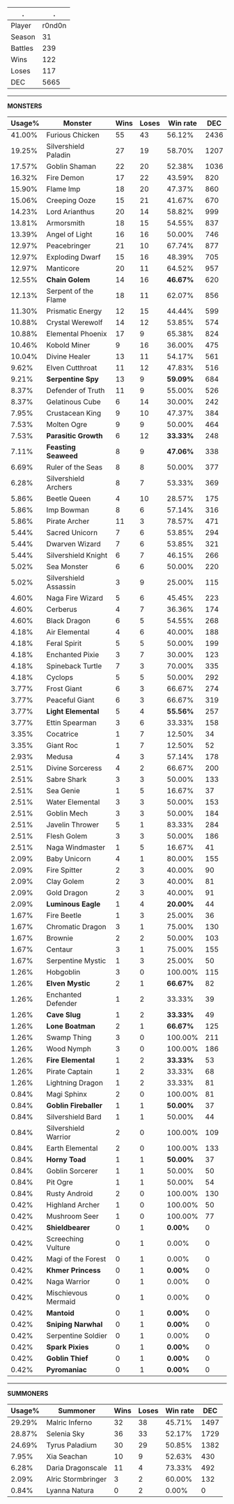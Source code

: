 .|.
|-|-
Player|r0nd0n
Season|31
Battles|239
Wins|122
Loses|117
DEC|5665

---
**MONSTERS**

Usage%|Monster|Wins|Loses|Win rate|DEC|
-|-|-|-|-|-|
41.00%|Furious Chicken|55|43|56.12%|2436|
19.25%|Silvershield Paladin|27|19|58.70%|1207|
17.57%|Goblin Shaman|22|20|52.38%|1036|
16.32%|Fire Demon|17|22|43.59%|820|
15.90%|Flame Imp|18|20|47.37%|860|
15.06%|Creeping Ooze|15|21|41.67%|670|
14.23%|Lord Arianthus|20|14|58.82%|999|
13.81%|Armorsmith|18|15|54.55%|837|
13.39%|Angel of Light|16|16|50.00%|746|
12.97%|Peacebringer|21|10|67.74%|877|
12.97%|Exploding Dwarf|15|16|48.39%|705|
12.97%|Manticore|20|11|64.52%|957|
12.55%|**Chain Golem**|14|16|**46.67%**|620|
12.13%|Serpent of the Flame|18|11|62.07%|856|
11.30%|Prismatic Energy|12|15|44.44%|599|
10.88%|Crystal Werewolf|14|12|53.85%|574|
10.88%|Elemental Phoenix|17|9|65.38%|824|
10.46%|Kobold Miner|9|16|36.00%|475|
10.04%|Divine Healer|13|11|54.17%|561|
9.62%|Elven Cutthroat|11|12|47.83%|516|
9.21%|**Serpentine Spy**|13|9|**59.09%**|684|
8.37%|Defender of Truth|11|9|55.00%|526|
8.37%|Gelatinous Cube|6|14|30.00%|242|
7.95%|Crustacean King|9|10|47.37%|384|
7.53%|Molten Ogre|9|9|50.00%|464|
7.53%|**Parasitic Growth**|6|12|**33.33%**|248|
7.11%|**Feasting Seaweed**|8|9|**47.06%**|338|
6.69%|Ruler of the Seas|8|8|50.00%|377|
6.28%|Silvershield Archers|8|7|53.33%|369|
5.86%|Beetle Queen|4|10|28.57%|175|
5.86%|Imp Bowman|8|6|57.14%|316|
5.86%|Pirate Archer|11|3|78.57%|471|
5.44%|Sacred Unicorn|7|6|53.85%|294|
5.44%|Dwarven Wizard|7|6|53.85%|321|
5.44%|Silvershield Knight|6|7|46.15%|266|
5.02%|Sea Monster|6|6|50.00%|220|
5.02%|Silvershield Assassin|3|9|25.00%|115|
4.60%|Naga Fire Wizard|5|6|45.45%|223|
4.60%|Cerberus|4|7|36.36%|174|
4.60%|Black Dragon|6|5|54.55%|268|
4.18%|Air Elemental|4|6|40.00%|188|
4.18%|Feral Spirit|5|5|50.00%|199|
4.18%|Enchanted Pixie|3|7|30.00%|123|
4.18%|Spineback Turtle|7|3|70.00%|335|
4.18%|Cyclops|5|5|50.00%|292|
3.77%|Frost Giant|6|3|66.67%|274|
3.77%|Peaceful Giant|6|3|66.67%|319|
3.77%|**Light Elemental**|5|4|**55.56%**|257|
3.77%|Ettin Spearman|3|6|33.33%|158|
3.35%|Cocatrice|1|7|12.50%|34|
3.35%|Giant Roc|1|7|12.50%|52|
2.93%|Medusa|4|3|57.14%|178|
2.51%|Divine Sorceress|4|2|66.67%|200|
2.51%|Sabre Shark|3|3|50.00%|133|
2.51%|Sea Genie|1|5|16.67%|37|
2.51%|Water Elemental|3|3|50.00%|153|
2.51%|Goblin Mech|3|3|50.00%|184|
2.51%|Javelin Thrower|5|1|83.33%|284|
2.51%|Flesh Golem|3|3|50.00%|186|
2.51%|Naga Windmaster|1|5|16.67%|41|
2.09%|Baby Unicorn|4|1|80.00%|155|
2.09%|Fire Spitter|2|3|40.00%|90|
2.09%|Clay Golem|2|3|40.00%|81|
2.09%|Gold Dragon|2|3|40.00%|91|
2.09%|**Luminous Eagle**|1|4|**20.00%**|44|
1.67%|Fire Beetle|1|3|25.00%|36|
1.67%|Chromatic Dragon|3|1|75.00%|130|
1.67%|Brownie|2|2|50.00%|103|
1.67%|Centaur|3|1|75.00%|155|
1.67%|Serpentine Mystic|1|3|25.00%|50|
1.26%|Hobgoblin|3|0|100.00%|115|
1.26%|**Elven Mystic**|2|1|**66.67%**|82|
1.26%|Enchanted Defender|1|2|33.33%|39|
1.26%|**Cave Slug**|1|2|**33.33%**|49|
1.26%|**Lone Boatman**|2|1|**66.67%**|125|
1.26%|Swamp Thing|3|0|100.00%|211|
1.26%|Wood Nymph|3|0|100.00%|186|
1.26%|**Fire Elemental**|1|2|**33.33%**|53|
1.26%|Pirate Captain|1|2|33.33%|68|
1.26%|Lightning Dragon|1|2|33.33%|81|
0.84%|Magi Sphinx|2|0|100.00%|81|
0.84%|**Goblin Fireballer**|1|1|**50.00%**|37|
0.84%|Silvershield Bard|1|1|50.00%|44|
0.84%|Silvershield Warrior|2|0|100.00%|109|
0.84%|Earth Elemental|2|0|100.00%|133|
0.84%|**Horny Toad**|1|1|**50.00%**|37|
0.84%|Goblin Sorcerer|1|1|50.00%|50|
0.84%|Pit Ogre|1|1|50.00%|54|
0.84%|Rusty Android|2|0|100.00%|130|
0.42%|Highland Archer|1|0|100.00%|50|
0.42%|Mushroom Seer|1|0|100.00%|77|
0.42%|**Shieldbearer**|0|1|**0.00%**|0|
0.42%|Screeching Vulture|0|1|0.00%|0|
0.42%|Magi of the Forest|0|1|0.00%|0|
0.42%|**Khmer Princess**|0|1|**0.00%**|0|
0.42%|Naga Warrior|0|1|0.00%|0|
0.42%|Mischievous Mermaid|0|1|0.00%|0|
0.42%|**Mantoid**|0|1|**0.00%**|0|
0.42%|**Sniping Narwhal**|0|1|**0.00%**|0|
0.42%|Serpentine Soldier|0|1|0.00%|0|
0.42%|**Spark Pixies**|0|1|**0.00%**|0|
0.42%|**Goblin Thief**|0|1|**0.00%**|0|
0.42%|**Pyromaniac**|0|1|**0.00%**|0|

---
**SUMMONERS**

Usage%|Summoner|Wins|Loses|Win rate|DEC|
-|-|-|-|-|-|
29.29%|Malric Inferno|32|38|45.71%|1497|
28.87%|Selenia Sky|36|33|52.17%|1729|
24.69%|Tyrus Paladium|30|29|50.85%|1382|
7.95%|Xia Seachan|10|9|52.63%|430|
6.28%|Daria Dragonscale|11|4|73.33%|492|
2.09%|Alric Stormbringer|3|2|60.00%|132|
0.84%|Lyanna Natura|0|2|0.00%|0|
